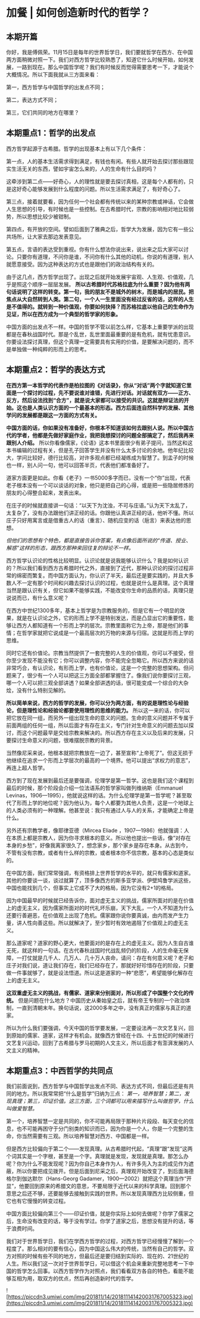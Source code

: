 # 加餐 | 如何创造新时代的哲学？

## 本期开篇

你好，我是傅佩荣。11月15日是每年的世界哲学日，我们要就哲学在西方、在中国两方面稍微对照一下。我们对西方哲学比较熟悉了，知道它什么时候开始，如何发展，一路到现在。那么中国哲学呢？我们有时候反而觉得需要思考一下，才能说个大概情况。所以下面我就从三方面来看：

第一，西方哲学与中国哲学的出发点不同；

第二，表达方式不同；

第三，它们共同的地方在哪里？

## 本期重点1：哲学的出发点

西方哲学起源于古希腊。哲学的出现基本上有以下几个条件：

第一点，人的基本生活需求得到满足，有钱也有闲。有些人就开始去探讨那些跟现实生活无关的东西，譬如宇宙怎么来的，人的生命有什么目的吗？

这牵涉到第二点——好奇心，人的理性就是要去探讨真相，这是每个人都有的，只是这好奇心能够发展到什么程度的问题。所以生活需求满足了，有好奇心了。

第三点，接着就要看，因为任何一个社会都有传统以来的某种宗教或神话，它会做人生思想的引导，有时候也是一些控制。在古希腊时代，宗教的影响相对地比较弱势，所以思想比较少被钳制。

第四点，有开放的空间。譬如后面到了雅典之后，哲学大为发展，因为它有一些公共场所，让大家去那边发表意见。

第五点，言语的表达受到重视。你有什么想法你说出来，说出来之后大家可以讨论。只要你有道理，不问你是谁，不问你有什么其他的动机，你说的有道理，别人就愿意接受。因为这种表达的方式也是跟他们的政治结构有关的。

由于这几点，西方哲学出现了。出现之后就开始发展宇宙观、人生观、价值观，几乎是照这个顺序一层层发展。 **所以古希腊时代苏格拉底为什么重要？因为他有两句话说明了这样的转变。第一句，我的朋友不是城外的树木，而是城内的居民。把焦点从大自然转到人类。第二句，一个人一生里面没有经过反省的话，这样的人生是不值得的。就转到一种价值观，你要如何抉择？而苏格拉底以他自己的生命作为见证，所以在西方成为一个典型的哲学家的形象。**

中国方面的出发点不一样。中国的哲学不管以前怎么样，它基本上重要学派的出现都是在春秋战国时代。那是个乱世，乱世里面最重要的是有危机，就有忧患意识。你要设法探讨真理，但这个真理一定需要具有实用的价值，是要解决问题的，而不是单独做一种纯粹的形而上的思考。

## 本期重点2：哲学的表达方式

 **在西方第一本哲学的代表作是柏拉图的《对话录》，你从“对话”两个字就知道它里面是一个探讨的过程，先不要说谁对谁错，先进行对话。对话就有双方——正方、反方，然后设法找到“合方”，就是说大家都可以接受的共识。这就是辩证法的开始。这也是人类认识方面的一个最基本的形态。西方后面连自然科学的发展、其他学问的发展都是跟这一方面的方式有关。**

 **中国方面的话，你如果没有准备好，你根本不知道该如何去跟别人说。所以中国古代的学者，他都是先做好家庭作业，我把我想探讨的问题全部搞定了，然后我再来跟别人介绍。** 所以你看像儒家，《论语》这本书里面很少有弟子提问，当然这和这本书编辑的过程有关，但是孔子回答学生并没有什么太多讨论的余地。他年纪比较大，学问比较好，德行比较高，对许多观点都已经凝练成为智慧了。到孟子的时候也一样，别人问一句，他可以回答半页，代表他们都准备好了。

道家方面更是如此。你看《老子》一书5000多字而已，没有一个“你”出现，代表老子根本没有一个可以谈话的对象，他只是把自己的心得，或是把一些隐居修炼的朋友的心得整合起来，发表出来。

在庄子的时候就直接讲一句话：“以天下为沈浊，不可与庄语。”认为天下太乱了，太复杂了，没有办法跟他们讲正经的话。你跟他认真讲正经的话，他听不懂。所以庄子只好用寓言或是借重古人的话（重言）、随机应变的话（巵言）来表达他的思想。

 *但他们的思想有个特色，都是直接告诉你答案，有点像后面所说的“传道、授业、解惑”这样的形态，跟西方那种来回往复的辩论不一样。*

西方哲学认识论的性格比较明显。认识论就是说我能够认识什么？我是如何认识的？所以我们看到西方古希腊时代之外，直接到了近代，那种认识论的探讨过程非常的绵密而繁复。而中国方面认为，你认识了半天，最后还是要实践的，并且大多数人不一定有那个时间和兴趣去探讨认识的过程，也就是说什么是真理。这个真理当然是跟认识有关，但它如果不能够实践，不能改变你生命的品质的话，真理只是说说而已，有什么意义呢？

在西方中世纪1300多年，基本上哲学是为宗教服务的，但是它有一个明显的效果，就是在认识论之外，它的形而上学不是特别发达，而是凸显出它的重要性，能够让西方人都知道有一个形而上学的层次。宗教里面称它为上帝，那是他们的事情；在哲学家就把它说成是一个最高层次的万物的来源与归宿。这就是形而上学的思维。

同时它还有价值论。宗教当然提供了一套完整的人生的价值观，你可以不接受，但你至少发现不能没有它；你可以调整内容，你不能完全忽略它。所以西方来说的话非常巧合，有认识论，有形而上学，也有价值论，这是一个完整的思想架构。但问题来了，很少有一个人可以把这三方面全部都掌握住了。像我们说你要探讨三观，哪一个人可以把三观全部讲透？如果全部讲透的话，很可能变成一个综合的大杂烩，没有什么特别见解的。

 **所以简单来说，西方的哲学的发展，你可以分为两方面，有的说是理性论与经验论，但是理性论和经验论都要使用理性的思维的能力。** 所以这一来的话，你可以把它放在同一组，而另外一组出现生命的意义的问题。生命的意义问题并不专属于前面两组的任何一组，所以后面才有存在主义，专门针对生命意义的问题去加以探讨，而这个问题最早是交给宗教来解决的。所以西方存在主义以及后来的发展，只要探讨生命意义的问题，很难摆脱宗教的背景。

当然像尼采来说，他根本就把宗教放在一边了，甚至宣称“上帝死了”。但这无损于他继续在追求一个形而上学层次的最高的一个境界。他可以提出“求权力的意志”，再连上超人哲学。

西方到了现在发展到最后还是要强调，伦理学是第一哲学。这也是我们这个课程到最后的时候，那个阶段会介绍一位法语系的哲学家叫做列维纳斯（Emmanuel Levinas，1906—1995），他就说这样的话。为什么伦理学是第一哲学呢？甚至取代了形而上学的地位呢？因为他认为，每个人都要为其他人负责，这是一个地球上的人类必须有的一种理解。他甚至说：我只有通过人与人的关系，才能确定上帝是什么。

另外还有宗教学者，像耶律亚德（Mircea Eliade ，1907—1986）他就强调：人在本质上都是宗教人，因为你寻求根本的意义。所以他也提出一些话，像“对存在本身的乡愁”，好像我离家很久了，想念家乡，那个家乡是存在本身。从古到今，不管有没有宗教，或者有什么样的宗教，或者根本你不信宗教，基本的心态是类似的。

在中国方面，我们常常强调，有资格排上世界哲学的水平的，就只有儒家和道家。其他的你要谈一谈，谈过就算了，顶多像西方的斯多亚学派、伊壁鸠鲁学派这些，中国也能找到几个，但事实上它成不了大的格局，因为它没有2+1的格局。

因为中国最早的时候就已经告诉你，面对虚无主义的挑战，儒家所面对的是在价值上的虚无主义，因为儒家所面对的时代礼坏乐崩，天下大乱，一个人不知道为什么还要行善避恶，在价值观上出现了危机。儒家跟你说你要真诚，由内而发产生力量，讲人性向善这些。所以就解决了，至少暂时有效地遏阻了价值观上的虚无主义。

那么道家呢？道家的野心更大，他要面对的是存在上的虚无主义。因为人生自古谁无死，就这样的一句话。在古代春秋战国时代战乱频仍的阶段，人的生命毫无保障，一打仗就是几千人、几万人、几十万人丧命，请问：存在有何意义呢？老子和庄子对我们说，道让我们存在，我们已经存在了，那就好好珍惜存在的阶段，只要做一件事就够了，就是设法悟道。所以这是道家的一种“悲愿”，希望能够化解存在上的虚无主义。

 **这双重虚无主义的挑战，有儒家、道家来分别面对，所以形成了中国整个文化的传统。** 但是问题在什么地方？中国历史从秦始皇之后，就有帝王专制的一个政治体制，一直到清朝末年。换句话说，这2000多年之中，没有真正的儒家与真正的道家。

所以为什么我们要强调，今天中国的哲学要发展，一定要设法再一次文艺复兴，回到原始的儒家、道家，这样才有机会。就像西方曾经在十四、十五世纪的时候进行文艺复兴运动，回到了古希腊与罗马初期的人文主义，所以后面才有澎湃发展的人文主义的精神。

## 本期重点3：中西哲学的共同点

我们前面说到，西方哲学与中国哲学出发点不同、表达方式不同，但最后还是有共同的地方。所以我常常把“什么是哲学”归纳为三点： *第一，培养智慧；第二，发现真理；第三，印证价值。这三方面，三个词都可以用来描写什么叫做哲学，什么叫做爱智慧。*

第一个，培养智慧一定是共同的，你不可能再局限于那种片片段段、每天变化的信息，也不可能再困守于分门别类的知识而已，因为你是一个人，你是一个完整的生命，你当然需要有三观。所以培养智慧对西方、中国都是一样。

但是西方比较偏向于第二个——发现真理。从古希腊时代起，“真理”跟“发现”这两个词其实是一个字根，甚至是一个字。真理就是发现，发现就是真理。那怎么办呢？你为什么不能发现呢？因为你自己本身作为人，有许多先入为主的成见作为遮蔽，所以你要把成见拨开。但是后面到尼采之后，真理观开始改变了，到后面海德格尔到伽达默尔（Hans-Georg Gadamer，1900—2002）就把这个真理当作“开显”，他要回到原来的希腊文的意思，不要局限于近代以来的科学真理。回到那个意思之后还不够，还要能够去接触到实践的世界。所以发现真理西方比较侧重，但它也有它慢慢的转变过程。

中国方面比较偏向第三个——印证价值，就是你实际上如何去做呢？你学了儒家之后，生命没有改变的话，等于没有学过。你学了道家之后，思想没有提升的话，等于浪费时间。

我们对于世界哲学日，我们在学西方哲学的过程，对西方哲学已经慢慢了解到一个程度了。那么相对的要有信心，因为中国这么伟大的传统，当然有自己的哲学。双方对照的时候有些不同的地方，但最后还是要归结到实际的、现在的、21世纪的人生。所以我们这一次对于世界哲学日，可以借这个机会来重新完整地思考一下中国的哲学怎么回事。以西方哲学作为对照点，我们看看双方各自的特色，看能不能够互相为用，取双方的优点，然后再创造新时代的哲学。

![https://piccdn3.umiwi.com/img/201811/14/201811141420031767005323.jpg](https://piccdn3.umiwi.com/img/201811/14/201811141420031767005323.jpg)

---
